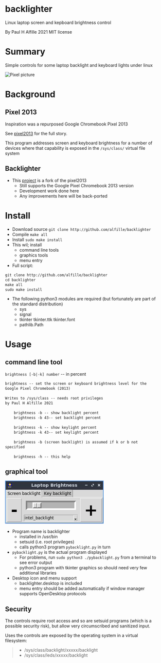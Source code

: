 # backlighter
Linux laptop screen and kepboard brightness control

By Paul H Alfille 2021
MIT license

# Summary
Simple controls for some laptop backlight and keyboard lights under linux

![Pixel picture](https://upload.wikimedia.org/wikipedia/commons/6/63/Chromebook_Pixel_%28WiFi%29_open.JPG)

# Background

## Pixel 2013
Inspiration was a repurposed Google Chromebook Pixel 2013

See [pixel2013](https://github.com/alfille/pixel2013) for the full story.

This program addresses screen and keyboard brightness for a number of devices where that capability is exposed in the `/sys/class/` virtual file system

## Backlighter
* This [project](https://github.com/alfille/backlighter) is a fork of the pixel2013
  * Still supports the Google Pixel Chromebook 2013 version
  * Development work done here
  * Any improvements here will be back-ported

# Install
* Download source `git clone http://github.com/alfille/backlighter`
* Compile `make all`
* Install `sudo make install`
* This wil; install
  * command line tools
  * graphics tools
  * menu entry 	
* Full script:

```
git clone http://github.com/alfille/backlighter
cd backlighter
make all
sudo make install
```
* The following python3 modules are required (but fortunately are part of the standard distribution)
  * sys
  * signal
  * tkinter tkinter.ttk tkinter.font
  * pathlib.Path

# Usage
## command line tool
`brightness [-b|-k] number` -- in percent

```
brightness -- set the screen or keyboard brightness level for the Google Pixel Chromebook (2013)

Writes to /sys/class -- needs root privileges
by Paul H Alfille 2021

	brightness -b -- show backlight percent
	brightness -b 43-- set backlight percent

	brightness -k -- show keylight percent
	brightness -k 43-- set keylight percent

	brightness -b (screen backlight) is assumed if k or b not specified

	brightness -h -- this help
```
## graphical tool

![backlighter](screen.jpg)

* Program name is backlighter
  * installed in /usr/bin
  * setsuid (i.e. root privileges)
  * calls python3 program `pybacklight.py` in turn
* `pybacklight.py` is the actual program displayed 
  * For problems, run `sudo python3 ./pybacklight.py` from a terminal to see error output
  * python3 program with tkinter graphics so should need very few additional libraries
* Desktop icon and menu support
  * backlighter.desktop is included
  * menu entry should be added automatically if window manager supports OpenDesktop protocols

## Security
The controls require root access and so are setsuid programs (which is a possible security risk), but allow very circumscribed and sanitized input.

Uses the controls are exposed by the operating system in a virtual filesystem:
> * /sys/class/backlight/xxxxx/backlight
> * /sys/class/leds/xxxxx/backlight


